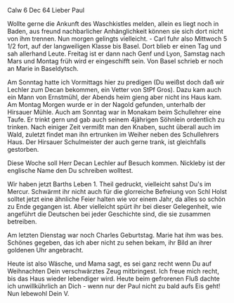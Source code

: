  Calw 6 Dec 64
Lieber Paul

Wollte gerne die Ankunft des Waschkistles melden, allein es liegt noch in Baden, aus freund nachbarlicher Anhänglichkeit können sie sich dort nicht von ihm trennen. Nun morgen gelingts vielleicht. - Carl fuhr also Mittwoch 5 1/2 fort, auf der langweiligen Klasse bis Basel. Dort blieb er einen Tag und sah allerhand Leute. Freitag ist er dann nach Genf und Lyon, Samstag nach Mars und Montag früh wird er eingeschifft sein. Von Basel schrieb er noch an Marie in Baseldytsch.

Am Sonntag hatte ich Vormittags hier zu predigen (Du weißst doch daß wir Lechler zum Decan bekommen, ein Vetter von StPf Gros). Dazu kam auch ein Mann von Ernstmühl, der Abends heim gieng aber nicht ins Haus kam. Am Montag Morgen wurde er in der Nagold gefunden, unterhalb der Hirsauer Mühle. Auch am Sonntag war in Monakam beim Schullehrer eine Taufe. Er trinkt gern und gab auch seinem 4jährigen Söhnlein ordentlich zu trinken. Nach einiger Zeit vermißt man den Knaben, sucht überall auch im Wald, zuletzt findet man ihn ertrunken im Weiher neben des Schullehrers Haus. Der Hirsauer Schulmeister der auch gerne trank, ist gleichfalls gestorben.

Diese Woche soll Herr Decan Lechler auf Besuch kommen. Nickleby ist der englische Name den Du schreiben wolltest.

Wir haben jetzt Barths Leben 1. Theil gedruckt, vielleicht sahst Du's im Mercur. Schwärmt ihr nicht auch für die glorreiche Befreiung von Schl Holst solltet jetzt eine ähnliche Feier halten wie vor einem Jahr, da alles so schön zu Ende gegangen ist. Aber vielleicht spürt ihr bei dieser Gelegenheit, wie angeführt die Deutschen bei jeder Geschichte sind, die sie zusammen betreiben.

Am letzten Dienstag war noch Charles Geburtstag. Marie hat ihm was bes. Schönes gegeben, das ich aber nicht zu sehen bekam, ihr Bild an ihrer goldenen Uhr angebracht.

Heute ist also Wäsche, und Mama sagt, es sei ganz recht wenn Du auf Weihnachten Dein verschwärztes Zeug mitbringest. Ich freue mich recht, bis das Haus wieder lebendiger wird. Heute beim gefrorenen Fluß dachte ich unwillkührlich an Dich - wenn nur der Paul nicht zu bald aufs Eis geht! 
 Nun lebewohl
 Dein V.

